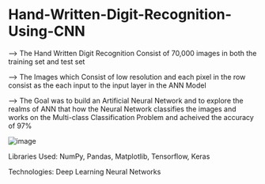 # Hand-Written-Digit-Recognition-Using-CNN

--> The Hand Written Digit Recognition Consist of 70,000 images in both the training set and test set

--> The Images which Consist of low resolution and each pixel in the row consist as the each input to the input layer in the ANN Model

--> The Goal was to build an Artificial Neural Network and to explore the realms of ANN that how the Neural Network 
    classifies the images and     works on the Multi-class  Classification Problem and acheived the accuracy of 97%


   ![image](https://github.com/mudith-nahata/Hand-Written-Digit-Recognition-Using-ANN/assets/96544398/4fb238de-3d3e-4ee4-b8b4-3fa8f5673e03)

   Libraries Used: NumPy, Pandas, Matplotlib, Tensorflow, Keras

   Technologies:   Deep Learning Neural Networks

